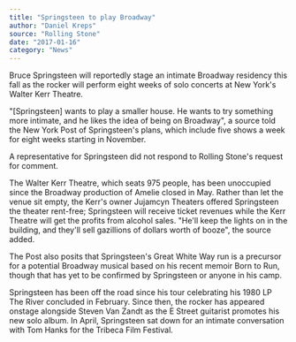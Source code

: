 ```yaml
---
title: "Springsteen to play Broadway"
author: "Daniel Kreps"
source: "Rolling Stone"
date: "2017-01-16"
category: "News"
---
```


Bruce Springsteen will reportedly stage an intimate Broadway residency this fall as the rocker will perform eight weeks of solo concerts at New York's Walter Kerr Theatre.

"[Springsteen] wants to play a smaller house. He wants to try something more intimate, and he likes the idea of being on Broadway", a source told the New York Post of Springsteen's plans, which include five shows a week for eight weeks starting in November.

A representative for Springsteen did not respond to Rolling Stone's request for comment.

The Walter Kerr Theatre, which seats 975 people, has been unoccupied since the Broadway production of Amelie closed in May. Rather than let the venue sit empty, the Kerr's owner Jujamcyn Theaters offered Springsteen the theater rent-free; Springsteen will receive ticket revenues while the Kerr Theatre will get the profits from alcohol sales. "He'll keep the lights on in the building, and they'll sell gazillions of dollars worth of booze", the source added.

The Post also posits that Springsteen's Great White Way run is a precursor for a potential Broadway musical based on his recent memoir Born to Run, though that has yet to be confirmed by Springsteen or anyone in his camp.

Springsteen has been off the road since his tour celebrating his 1980 LP The River concluded in February. Since then, the rocker has appeared onstage alongside Steven Van Zandt as the E Street guitarist promotes his new solo album. In April, Springsteen sat down for an intimate conversation with Tom Hanks for the Tribeca Film Festival.